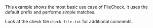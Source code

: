 This example shows the most basic use case of FileCheck.
It uses the default prefix and performs simple matches.

Look at the check file `check-file.txt` for additional comments.
